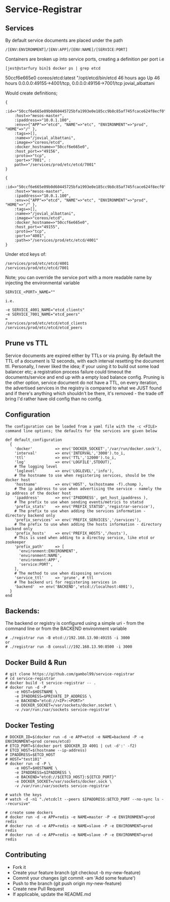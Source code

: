Service-Registrar
=================

Services
-----------------

By default service documents are placed under the path

    /[ENV:ENVIRONMENT]/[ENV:APP]/[ENV:NAME]/[SERVICE:PORT]

Containers are broken up into service ports, creating a definition per port i.e

    [jest@starfury bin]$ docker ps | grep etcd
50ccf6e665e0        coreos/etcd:latest       "/opt/etcd/bin/etcd    46 hours ago        Up 46 hours         0.0.0.0:49155->4001/tcp, 0.0.0.0:49156->7001/tcp                                                                                                                                                                                           jovial_albattani

Would create definitions;

    {
        :id=>"50ccf6e665e09b0d60445725bfa1993e0e185cc9b8c85af745fcace624f8ecf0",
        :host=>"mesos-master",
        :ipaddress=>"10.0.1.100",
        :env=>{"APP"=>"etcd", "NAME"=>"etc", "ENVIRONMENT"=>"prod", "HOME"=>"/" },
        :tags=>[],
        :name=>"/jovial_albattani",
        :image=>"coreos/etcd",
        :docker_hostname=>"50ccf6e665e0",
        :host_port=>"49156",
        :proto=>"tcp",
        :port=>"7001", :
        path=>"/services/prod/etc/etcd/7001"
    }

    {
        :id=>"50ccf6e665e09b0d60445725bfa1993e0e185cc9b8c85af745fcace624f8ecf0",
        :host=>"mesos-master",
        :ipaddress=>"10.0.1.100",
        :env=>{"APP"=>"etcd", "NAME"=>"etc", "ENVIRONMENT"=>"prod", "HOME"=>"/" },
        :tags=>[],
        :name=>"/jovial_albattani",
        :image=>"coreos/etcd",
        :docker_hostname=>"50ccf6e665e0",
        :host_port=>"49155",
        :proto=>"tcp",
        :port=>"4001",
        :path=>"/services/prod/etc/etcd/4001"
    }

Under etcd keys of:

    /services/prod/etc/etcd/4001
    /services/prod/etc/etcd/7001

Note; you can override the service port with a more readable name by injecting the environmental variable

    SERVICE_<PORT>_NAME=""

    i.e.

    -e SERVICE_4001_NAME="etcd_clients"
    -e SERVICE_7001_NAME="etcd_peers"
    =
    /services/prod/etc/etcd/etcd_clients
    /services/prod/etc/etcd/etcd_peers

Prune vs TTL
-----------------

Service documents are expired either by TTLs or via pruing. By default the TTL of a document is 12 seconds, with each interval resetting the document ttl. Personally, I never liked the idea; if your using it to build out some load balancer etc; a registration process failure could timeout the documents/service and end up with a empty load balance config. Pruning is the other option, service document do not have a TTL, on every iteration, the advertised services in the registry is compared to what we JUST found and if there's anything which shouldn't be there, it's removed - the trade off bring I'd rather have old config than no config.

Configuration
-----------------

    The configuration can be loaded from a yaml file with the -c <FILE> command line options; the defaults for the services are given below

    def default_configuration
      {
        'docker'          => env('DOCKER_SOCKET','/var/run/docker.sock'),
        'interval'        => env('INTERVAL','3000').to_i,
        'ttl'             => env('TTL','12000').to_i,
        'log'             => env('LOGFILE',STDOUT),
        # The logging level
        'loglevel'        => env('LOGLEVEL','info'),
        # The hostname to use when registering services, should be the docker host
        'hostname'        => env('HOST', %x(hostname -f).chomp ),
        # The ip address to use when advertising the service - namely the ip address of the docker host
        'ipaddress'       => env('IPADDRESS', get_host_ipaddress ),
        # The prefix to use when sending events/metrics to statsd
        'prefix_stats'    => env('PREFIX_STATSD','registrar-service'),
        # The prefix to use when adding the services information - directory backend only
        'prefix_services' => env('PREFIX_SERVICES','/services'),
        # The prefix to use when adding the hosts information - directory backend only
        'prefix_hosts'    => env('PREFIX_HOSTS','/hosts'),
        # This is used when adding to a directoy service, like etcd or zookeeper
        'prefix_path'     => [
          'environment:ENVIRONMENT',
          'environment:NAME',
          'environment:APP',
          'service:PORT',
        ],
        # The method to use when disposing services
        'service_ttl'     => 'prune', # ttl
        # The backend uri for registering services in
        'backend'  => env('BACKEND','etcd://localhost:4001'),
      }
    end

Backends:
---------

The backend or registry is configured using a simple uri - from the command line or from the BACKEND environment variable

    # ./registrar run -B etcd://192.168.13.90:49155 -i 3000
    or
    # ./registrar run -B consul://192.168.13.90:8500 -i 3000

Docker Build & Run
------------------

    # git clone https://github.com/gambol99/service-registrar
    # cd service-registrar
    # docker build -t service-registrar -- .
    # docker run -d -P
        -e HOST=$HOSTNAME \
        -e IPADDRESS=$PRIVATE_IP_ADDRESS \
        -e BACKEND="etcd://<IP>:<PORT>"
        -e DOCKER_SOCKET=/var/sockets/docker.socket \
        -v /var/run:/var/sockets service-registrar

Docker Testing
------------------

	# DOCKER_ID=$(docker run -d -e APP=etcd -e NAME=backend -P -e ENVIRONMENT=prod coreos/etcd)
	# ETCD_PORT=$(docker port $DOCKER_ID 4001 | cut -d':' -f2)
	# ETCD_HOST=$(hostname --ip-address)
	# IPADDRESS=$ETCD_HOST
	# HOST="test101"
	# docker run -d -P \
        -e HOST=$HOSTNAME \
        -e IPADDRESS=$IPADDRESS \
        -e BACKEND="etcd://${ETCD_HOST}:${ETCD_PORT}"
        -e DOCKER_SOCKET=/var/sockets/docker.sock \
        -v /var/run:/var/sockets service-registrar

	# watch the keys
	# watch -d -n1 "./etcdclt --peers $IPADDRESS:$ETCD_PORT --no-sync ls --recursive"

	# create some dockers
	# docker run -d -e APP=redis -e NAME=master -P -e ENVIRONMENT=prod redis
	# docker run -d -e APP=redis -e NAME=slave -P -e ENVIRONMENT=prod redis
	# docker run -d -e APP=redis -e NAME=slave -P -e ENVIRONMENT=prod redis

Contributing
------------

 - Fork it
 - Create your feature branch (git checkout -b my-new-feature)
 - Commit your changes (git commit -am 'Add some feature')
 - Push to the branch (git push origin my-new-feature)
 - Create new Pull Request
 - If applicable, update the README.md
